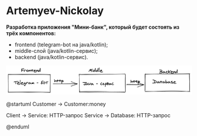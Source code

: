 # Artemyev-Nickolay

__Разработка приложения "Мини-банк", который будет состоять из трёх компонентов:__

- frontend (telegram-bot на java/kotlin);
- middle-слой (java/kotlin-сервис);
- backend (java/kotlin-сервис).

![Схема](img/image1.png)

@startuml
Customer -> Customer:money

Client -> Service: HTTP-запрос
Service -> Database: HTTP-запрос

@enduml